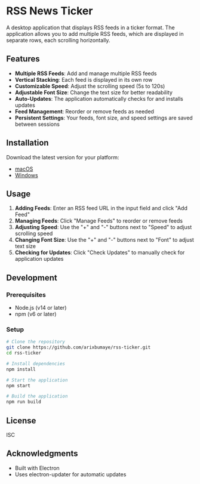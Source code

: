 # RSS News Ticker

A desktop application that displays RSS feeds in a ticker format. The application allows you to add multiple RSS feeds, which are displayed in separate rows, each scrolling horizontally.

## Features

- **Multiple RSS Feeds**: Add and manage multiple RSS feeds
- **Vertical Stacking**: Each feed is displayed in its own row
- **Customizable Speed**: Adjust the scrolling speed (5s to 120s)
- **Adjustable Font Size**: Change the text size for better readability
- **Auto-Updates**: The application automatically checks for and installs updates
- **Feed Management**: Reorder or remove feeds as needed
- **Persistent Settings**: Your feeds, font size, and speed settings are saved between sessions

## Installation

Download the latest version for your platform:

- [macOS](https://github.com/arixbumaye/rss-ticker/releases/latest)
- [Windows](https://github.com/arixbumaye/rss-ticker/releases/latest)

## Usage

1. **Adding Feeds**: Enter an RSS feed URL in the input field and click "Add Feed"
2. **Managing Feeds**: Click "Manage Feeds" to reorder or remove feeds
3. **Adjusting Speed**: Use the "+" and "-" buttons next to "Speed" to adjust scrolling speed
4. **Changing Font Size**: Use the "+" and "-" buttons next to "Font" to adjust text size
5. **Checking for Updates**: Click "Check Updates" to manually check for application updates

## Development

### Prerequisites

- Node.js (v14 or later)
- npm (v6 or later)

### Setup

```bash
# Clone the repository
git clone https://github.com/arixbumaye/rss-ticker.git
cd rss-ticker

# Install dependencies
npm install

# Start the application
npm start

# Build the application
npm run build
```

## License

ISC

## Acknowledgments

- Built with Electron
- Uses electron-updater for automatic updates 